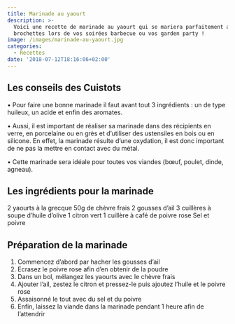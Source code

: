 ```yaml
---
title: Marinade au yaourt
description: >-
  Voici une recette de marinade au yaourt qui se mariera parfaitement avec vos
  brochettes lors de vos soirées barbecue ou vos garden party !
image: /images/marinade-au-yaourt.jpg
categories:
  - Recettes
date: '2018-07-12T18:16:06+02:00'
---
```

## Les conseils des Cuistots

•	Pour faire une bonne marinade il faut avant tout 3 ingrédients : un de type huileux, un acide et enfin des aromates.

•	Aussi, il est important de réaliser sa marinade dans des récipients en verre, en porcelaine ou en grès et d’utiliser des ustensiles en bois ou en silicone. En effet, la marinade résulte d’une oxydation, il est donc important de ne pas la mettre en contact avec du métal.  

•	Cette marinade sera idéale pour toutes vos viandes (bœuf, poulet, dinde, agneau).

## Les ingrédients pour la marinade 


2 yaourts à la grecque
50g de chèvre frais
2 gousses d’ail
3 cuillères à soupe d’huile d’olive
1 citron vert
1 cuillère à café de poivre rose
Sel et poivre	

## Préparation de la marinade

1. Commencez d’abord par hacher les gousses d’ail
2. Ecrasez le poivre rose afin d’en obtenir de la poudre
3. Dans un bol, mélangez les yaourts avec le chèvre frais
4. Ajouter l’ail, zestez le citron et pressez-le puis ajoutez l’huile et le poivre rose
5. Assaisonné le tout avec du sel et du poivre
6. Enfin, laissez la viande dans la marinade pendant 1 heure afin de l’attendrir
